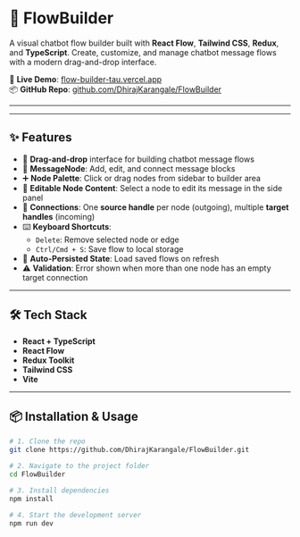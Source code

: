 # 💬 FlowBuilder

A visual chatbot flow builder built with **React Flow**, **Tailwind CSS**, **Redux**, and **TypeScript**. Create, customize, and manage chatbot message flows with a modern drag-and-drop interface.

🚀 **Live Demo**: [flow-builder-tau.vercel.app](https://flow-builder-tau.vercel.app/)  
📦 **GitHub Repo**: [github.com/DhirajKarangale/FlowBuilder](https://github.com/DhirajKarangale/FlowBuilder)

---

---

## ✨ Features

- 🔘 **Drag-and-drop** interface for building chatbot message flows
- 💬 **MessageNode**: Add, edit, and connect message blocks
- ➕ **Node Palette**: Click or drag nodes from sidebar to builder area
- 📝 **Editable Node Content**: Select a node to edit its message in the side panel
- 🔗 **Connections**: One **source handle** per node (outgoing), multiple **target handles** (incoming)
- ⌨️ **Keyboard Shortcuts**:
  - `Delete`: Remove selected node or edge
  - `Ctrl/Cmd + S`: Save flow to local storage
- 💾 **Auto-Persisted State**: Load saved flows on refresh
- ⚠️ **Validation**: Error shown when more than one node has an empty target connection

---

## 🛠️ Tech Stack

- **React + TypeScript**
- **React Flow**
- **Redux Toolkit**
- **Tailwind CSS**
- **Vite**

---

## 📦 Installation & Usage

```bash
# 1. Clone the repo
git clone https://github.com/DhirajKarangale/FlowBuilder.git

# 2. Navigate to the project folder
cd FlowBuilder

# 3. Install dependencies
npm install

# 4. Start the development server
npm run dev
